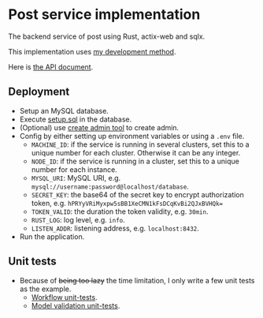 # Post service implementation

The backend service of post using Rust, actix-web and sqlx.

This implementation uses [my development method](../../fdm.md).

Here is [the API document](../../api-document).

## Deployment

* Setup an MySQL database.
* Execute [setup.sql](../setup.sql) in the database.
* (Optional) use [create admin tool](../../createadmin) to create admin.
* Config by either setting up environment variables or using a `.env` file.
  * `MACHINE_ID`: if the service is running in several clusters, set this to a unique number for each cluster. Otherwise it can be any integer.
  * `NODE_ID`: if the service is running in a cluster, set this to a unique number for each instance.
  * `MYSQL_URI`: MySQL URI, e.g. `mysql://username:password@localhost/database`.
  * `SECRET_KEY`: the base64 of the secret key to encrypt authorization token, e.g. `hPRYyVRiMyxpw5sBB1XeCMN1kFsDCqKvBi2QJxBVHQk=`
  * `TOKEN_VALID`: the duration the token validity, e.g. `30min`.
  * `RUST_LOG`: log level, e.g. `info`.
  * `LISTEN_ADDR`: listening address, e.g. `localhost:8432`.
* Run the application.

## Unit tests

* Because of ~~being too lazy~~ the time limitation, I only write a few unit tests as the example.
  * [Workflow unit-tests](src/delete_post/tests.rs).
  * [Model validation unit-tests](src/common/tests).
